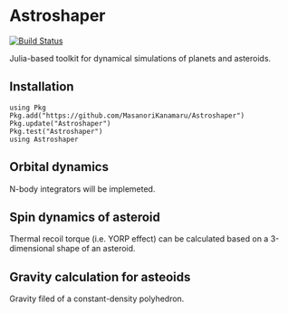 # Astroshaper

[![Build Status](https://travis-ci.com/MasanoriKanamaru/Astroshaper.svg?branch=main)](https://travis-ci.com/MasanoriKanamaru/Astroshaper)

Julia-based toolkit for dynamical simulations of planets and asteroids.

## Installation

    using Pkg
    Pkg.add("https://github.com/MasanoriKanamaru/Astroshaper")
    Pkg.update("Astroshaper")
    Pkg.test("Astroshaper")
    using Astroshaper


## Orbital dynamics
N-body integrators will be implemeted.

## Spin dynamics of asteroid
Thermal recoil torque (i.e. YORP effect) can be calculated based on a 3-dimensional shape of an asteroid.

## Gravity calculation for asteoids
Gravity filed of a constant-density polyhedron.
